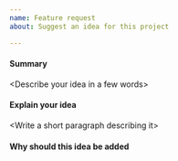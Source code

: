 ```yaml
---
name: Feature request
about: Suggest an idea for this project

---
```


#### Summary
\<Describe your idea in a few words>

#### Explain your idea
\<Write a short paragraph describing it>

#### Why should this idea be added
